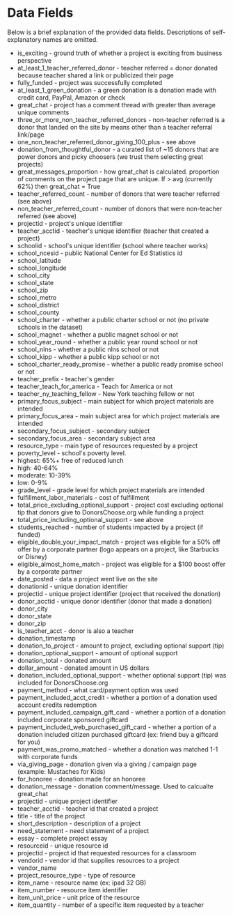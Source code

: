 # Data Fields
Below is a brief explanation of the provided data fields. Descriptions of self-explanatory names are omitted.

- is_exciting - ground truth of whether a project is exciting from business perspective
- at_least_1_teacher_referred_donor - teacher referred = donor donated because teacher shared a link or publicized their page
- fully_funded - project was successfully completed
- at_least_1_green_donation - a green donation is a donation made with credit card, PayPal, Amazon or check
- great_chat - project has a comment thread with greater than average unique comments
- three_or_more_non_teacher_referred_donors - non-teacher referred is a donor that landed on the site by means other than a teacher referral link/page
- one_non_teacher_referred_donor_giving_100_plus - see above
- donation_from_thoughtful_donor - a curated list of ~15 donors that are power donors and picky choosers (we trust them selecting great projects)
- great_messages_proportion -  how great_chat is calculated. proportion of comments on the project page that are unique. If > avg (currently 62%) then great_chat = True
- teacher_referred_count - number of donors that were teacher referred (see above)
- non_teacher_referred_count - number of donors that were non-teacher referred (see above)
- projectid - project's unique identifier
- teacher_acctid - teacher's unique identifier (teacher that created a project)
- schoolid - school's unique identifier (school where teacher works)
- school_ncesid - public National Center for Ed Statistics id
- school_latitude
- school_longitude
- school_city
- school_state
- school_zip
- school_metro
- school_district
- school_county
- school_charter - whether a public charter school or not (no private schools in the dataset)
- school_magnet - whether a public magnet school or not
- school_year_round - whether a public year round school or not
- school_nlns - whether a public nlns school or not
- school_kipp - whether a public kipp school or not
- school_charter_ready_promise - whether a public ready promise school or not
- teacher_prefix - teacher's gender
- teacher_teach_for_america - Teach for America or not
- teacher_ny_teaching_fellow - New York teaching fellow or not
- primary_focus_subject - main subject for which project materials are intended
- primary_focus_area - main subject area for which project materials are intended
- secondary_focus_subject - secondary subject
- secondary_focus_area - secondary subject area
- resource_type - main type of resources requested by a project
- poverty_level - school's poverty level.
- highest: 65%+ free of reduced lunch
- high: 40-64%
- moderate: 10-39%
- low: 0-9%
- grade_level - grade level for which project materials are intended
- fulfillment_labor_materials - cost of fulfillment
- total_price_excluding_optional_support - project cost excluding optional tip that donors give to DonorsChoose.org while funding a project
- total_price_including_optional_support - see above
- students_reached - number of students impacted by a project (if funded)
- eligible_double_your_impact_match - project was eligible for a 50% off offer by a corporate partner (logo appears on a project, like Starbucks or Disney)
- eligible_almost_home_match - project was eligible for a $100 boost offer by a corporate partner
- date_posted - data a project went live on the site
- donationid - unique donation identifier
- projectid - unique project identifier (project that received the donation)
- donor_acctid - unique donor identifier (donor that made a donation)
- donor_city
- donor_state
- donor_zip
- is_teacher_acct - donor is also a teacher
- donation_timestamp
- donation_to_project - amount to project, excluding optional support (tip)
- donation_optional_support - amount of optional support
- donation_total - donated amount
- dollar_amount - donated amount in US dollars
- donation_included_optional_support - whether optional support (tip) was included for DonorsChoose.org
- payment_method - what card/payment option was used
- payment_included_acct_credit - whether a portion of a donation used account credits redemption
- payment_included_campaign_gift_card - whether a portion of a donation included corporate sponsored giftcard
- payment_included_web_purchased_gift_card - whether a portion of a donation included citizen purchased giftcard (ex: friend buy a giftcard for you)
- payment_was_promo_matched - whether a donation was matched 1-1 with corporate funds
- via_giving_page - donation given via a giving / campaign page (example: Mustaches for Kids)
- for_honoree - donation made for an honoree
- donation_message - donation comment/message. Used to calcualte great_chat
- projectid - unique project identifier
- teacher_acctid - teacher id that created a project
- title - title of the project
- short_description - description of a project
- need_statement - need statement of a project
- essay - complete project essay
- resourceid - unique resource id
- projectid - project id that requested resources for a classroom
- vendorid - vendor id that supplies resources to a project
- vendor_name
- project_resource_type - type of resource
- item_name - resource name (ex: ipad 32 GB)
- item_number - resource item identifier
- item_unit_price - unit price of the resource
- item_quantity - number of a specific item requested by a teacher
